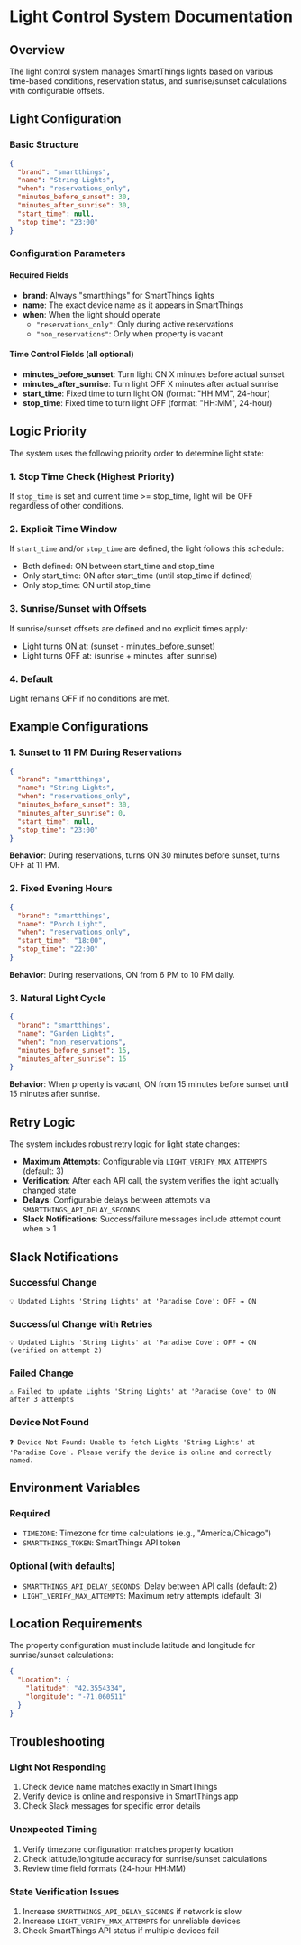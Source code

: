# Light Control System Documentation

## Overview

The light control system manages SmartThings lights based on various time-based conditions, reservation status, and sunrise/sunset calculations with configurable offsets.

## Light Configuration

### Basic Structure
```json
{
  "brand": "smartthings",
  "name": "String Lights", 
  "when": "reservations_only",
  "minutes_before_sunset": 30,
  "minutes_after_sunrise": 30,
  "start_time": null,
  "stop_time": "23:00"
}
```

### Configuration Parameters

#### Required Fields
- **brand**: Always "smartthings" for SmartThings lights
- **name**: The exact device name as it appears in SmartThings
- **when**: When the light should operate
  - `"reservations_only"`: Only during active reservations
  - `"non_reservations"`: Only when property is vacant

#### Time Control Fields (all optional)
- **minutes_before_sunset**: Turn light ON X minutes before actual sunset
- **minutes_after_sunrise**: Turn light OFF X minutes after actual sunrise  
- **start_time**: Fixed time to turn light ON (format: "HH:MM", 24-hour)
- **stop_time**: Fixed time to turn light OFF (format: "HH:MM", 24-hour)

## Logic Priority

The system uses the following priority order to determine light state:

### 1. Stop Time Check (Highest Priority)
If `stop_time` is set and current time >= stop_time, light will be OFF regardless of other conditions.

### 2. Explicit Time Window
If `start_time` and/or `stop_time` are defined, the light follows this schedule:
- Both defined: ON between start_time and stop_time
- Only start_time: ON after start_time (until stop_time if defined)
- Only stop_time: ON until stop_time

### 3. Sunrise/Sunset with Offsets
If sunrise/sunset offsets are defined and no explicit times apply:
- Light turns ON at: (sunset - minutes_before_sunset)
- Light turns OFF at: (sunrise + minutes_after_sunrise)

### 4. Default
Light remains OFF if no conditions are met.

## Example Configurations

### 1. Sunset to 11 PM During Reservations
```json
{
  "brand": "smartthings", 
  "name": "String Lights",
  "when": "reservations_only",
  "minutes_before_sunset": 30,
  "minutes_after_sunrise": 0,
  "start_time": null,
  "stop_time": "23:00"
}
```
**Behavior**: During reservations, turns ON 30 minutes before sunset, turns OFF at 11 PM.

### 2. Fixed Evening Hours
```json
{
  "brand": "smartthings",
  "name": "Porch Light", 
  "when": "reservations_only",
  "start_time": "18:00",
  "stop_time": "22:00"
}
```
**Behavior**: During reservations, ON from 6 PM to 10 PM daily.

### 3. Natural Light Cycle
```json
{
  "brand": "smartthings",
  "name": "Garden Lights",
  "when": "non_reservations", 
  "minutes_before_sunset": 15,
  "minutes_after_sunrise": 15
}
```
**Behavior**: When property is vacant, ON from 15 minutes before sunset until 15 minutes after sunrise.

## Retry Logic

The system includes robust retry logic for light state changes:

- **Maximum Attempts**: Configurable via `LIGHT_VERIFY_MAX_ATTEMPTS` (default: 3)
- **Verification**: After each API call, the system verifies the light actually changed state
- **Delays**: Configurable delays between attempts via `SMARTTHINGS_API_DELAY_SECONDS`
- **Slack Notifications**: Success/failure messages include attempt count when > 1

## Slack Notifications

### Successful Change
```
💡 Updated Lights 'String Lights' at 'Paradise Cove': OFF → ON
```

### Successful Change with Retries
```
💡 Updated Lights 'String Lights' at 'Paradise Cove': OFF → ON (verified on attempt 2)
```

### Failed Change
```
⚠️ Failed to update Lights 'String Lights' at 'Paradise Cove' to ON after 3 attempts
```

### Device Not Found
```
❓ Device Not Found: Unable to fetch Lights 'String Lights' at 'Paradise Cove'. Please verify the device is online and correctly named.
```

## Environment Variables

### Required
- `TIMEZONE`: Timezone for time calculations (e.g., "America/Chicago")
- `SMARTTHINGS_TOKEN`: SmartThings API token

### Optional (with defaults)
- `SMARTTHINGS_API_DELAY_SECONDS`: Delay between API calls (default: 2)
- `LIGHT_VERIFY_MAX_ATTEMPTS`: Maximum retry attempts (default: 3)

## Location Requirements

The property configuration must include latitude and longitude for sunrise/sunset calculations:

```json
{
  "Location": {
    "latitude": "42.3554334", 
    "longitude": "-71.060511"
  }
}
```

## Troubleshooting

### Light Not Responding
1. Check device name matches exactly in SmartThings
2. Verify device is online and responsive in SmartThings app
3. Check Slack messages for specific error details

### Unexpected Timing
1. Verify timezone configuration matches property location
2. Check latitude/longitude accuracy for sunrise/sunset calculations
3. Review time field formats (24-hour HH:MM)

### State Verification Issues
1. Increase `SMARTTHINGS_API_DELAY_SECONDS` if network is slow
2. Increase `LIGHT_VERIFY_MAX_ATTEMPTS` for unreliable devices
3. Check SmartThings API status if multiple devices fail
